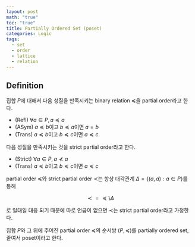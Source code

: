 ```yaml
---
layout: post
math: "true"
toc: "true"
title: Partially Ordered Set (poset)
categories: Logic
tags:
  - set
  - order
  - lattice
  - relation
---
```

## Definition

집합 ${ P }$에 대해서 다음 성질을 만족시키는 binary relation ${ \preceq }$을 partial order라고 한다.

- (Refl) ${ \forall a \in P,\, a \preceq a }$ 
- (ASym) ${ a \preceq b }$이고 ${ b \preceq a }$이면 ${ a = b }$
- (Trans) ${ a \preceq b }$이고 ${ b \preceq c }$이면 ${ a \preceq c }$

다음 성질을 만족시키는 것을 strict partial order라고 한다.

- (Strict) ${ \forall a \in P,\, a\nprec a }$
- (Trans) ${ a \preceq b }$이고 ${ b \preceq c }$이면 ${ a \preceq c }$

partial order ${ \preceq }$와 strict partial order ${ \prec }$는 항상 대각관계 ${ \Delta = \{ (a,a) : a \in P \} }$를 통해

$$ \prec = \preceq \setminus \Delta $$

로 일대일 대응 되기 때문에 따로 언급이 없으면 ${ \prec }$는 strict partial order라고 가정한다.

집합 ${ P }$와 그 위에 주어진 partial order ${ \preceq }$의 순서쌍 ${ (P,\preceq) }$를 partially ordered set, 줄여서 poset이라고 한다.

